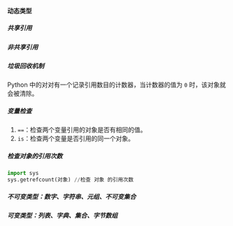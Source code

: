 #### 动态类型

##### 共享引用

##### 非共享引用

##### 垃圾回收机制

Python 中的对对有一个记录引用数目的计数器，当计数器的值为 `0` 时，该对象就会被清除。

##### 变量检查

1. `==`：检查两个变量引用的对象是否有相同的值。
2. `is`：检查两个变量是否引用的同一个对象。

##### 检查对象的引用次数

```python
import sys
sys.getrefcount(对象) //检查 对象 的引用次数
```

##### 不可变类型：数字、字符串、元组、不可变集合

##### 可变类型：列表、字典、集合、字节数组



